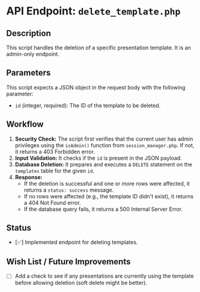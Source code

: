 # API Endpoint: `delete_template.php`

## Description

This script handles the deletion of a specific presentation template. It is an admin-only endpoint.

## Parameters

This script expects a JSON object in the request body with the following parameter:

-   `id` (integer, required): The ID of the template to be deleted.

## Workflow

1.  **Security Check:** The script first verifies that the current user has admin privileges using the `isAdmin()` function from `session_manager.php`. If not, it returns a 403 Forbidden error.
2.  **Input Validation:** It checks if the `id` is present in the JSON payload.
3.  **Database Deletion:** It prepares and executes a `DELETE` statement on the `templates` table for the given `id`.
4.  **Response:**
    *   If the deletion is successful and one or more rows were affected, it returns a `status: success` message.
    *   If no rows were affected (e.g., the template ID didn't exist), it returns a 404 Not Found error.
    *   If the database query fails, it returns a 500 Internal Server Error.

## Status

-   [✅] Implemented endpoint for deleting templates.

## Wish List / Future Improvements

-   [ ] Add a check to see if any presentations are currently using the template before allowing deletion (soft delete might be better).
